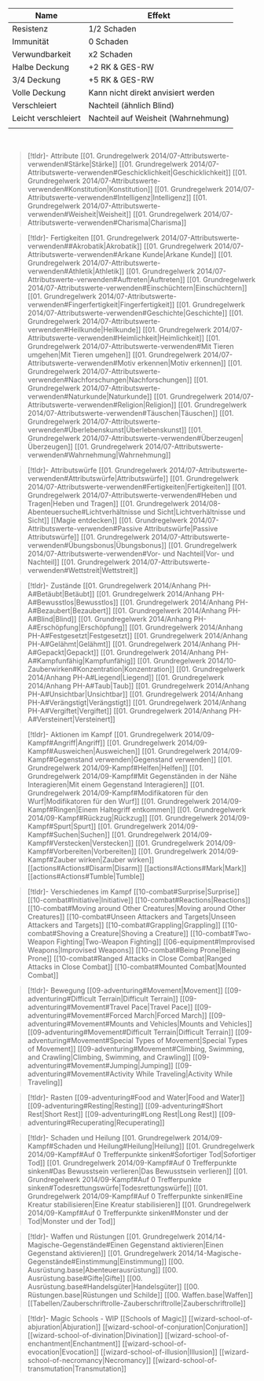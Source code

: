 
| Name                | Effekt                              |
| ------------------- | ----------------------------------- |
| Resistenz           | 1/2 Schaden                         |
| Immunität           | 0 Schaden                           |
| Verwundbarkeit      | x2 Schaden                          |
| Halbe Deckung       | +2 RK & GES-RW                      |
| 3/4 Deckung         | +5 RK & GES-RW                      |
| Volle Deckung       | Kann nicht direkt anvisiert werden  |
| Verschleiert        | Nachteil (ähnlich Blind)            |
| Leicht verschleiert | Nachteil auf Weisheit (Wahrnehmung) |
|                     |                                     |

<br>

> [!tldr]- Attribute
> [[01. Grundregelwerk 2014/07-Attributswerte-verwenden#Stärke|Stärke]]
> [[01. Grundregelwerk 2014/07-Attributswerte-verwenden#Geschicklichkeit|Geschicklichkeit]]
> [[01. Grundregelwerk 2014/07-Attributswerte-verwenden#Konstitution|Konstitution]]
> [[01. Grundregelwerk 2014/07-Attributswerte-verwenden#Intelligenz|Intelligenz]]
> [[01. Grundregelwerk 2014/07-Attributswerte-verwenden#Weisheit|Weisheit]]
> [[01. Grundregelwerk 2014/07-Attributswerte-verwenden#Charisma|Charisma]]

> [!tldr]- Fertigkeiten
> [[01. Grundregelwerk 2014/07-Attributswerte-verwenden##Akrobatik|Akrobatik]]
> [[01. Grundregelwerk 2014/07-Attributswerte-verwenden#Arkane Kunde|Arkane Kunde]]
> [[01. Grundregelwerk 2014/07-Attributswerte-verwenden#Athletik|Athletik]]
> [[01. Grundregelwerk 2014/07-Attributswerte-verwenden#Auftreten|Auftreten]]
> [[01. Grundregelwerk 2014/07-Attributswerte-verwenden#Einschüchtern|Einschüchtern]]
> [[01. Grundregelwerk 2014/07-Attributswerte-verwenden#Fingerfertigkeit|Fingerfertigkeit]]
> [[01. Grundregelwerk 2014/07-Attributswerte-verwenden#Geschichte|Geschichte]]
> [[01. Grundregelwerk 2014/07-Attributswerte-verwenden#Heilkunde|Heilkunde]]
> [[01. Grundregelwerk 2014/07-Attributswerte-verwenden#Heimlichkeit|Heimlichkeit]]
> [[01. Grundregelwerk 2014/07-Attributswerte-verwenden#Mit Tieren umgehen|Mit Tieren umgehen]]
> [[01. Grundregelwerk 2014/07-Attributswerte-verwenden#Motiv erkennen|Motiv erkennen]]
> [[01. Grundregelwerk 2014/07-Attributswerte-verwenden#Nachforschungen|Nachforschungen]]
> [[01. Grundregelwerk 2014/07-Attributswerte-verwenden#Naturkunde|Naturkunde]]
> [[01. Grundregelwerk 2014/07-Attributswerte-verwenden#Religion|Religion]]
> [[01. Grundregelwerk 2014/07-Attributswerte-verwenden#Täuschen|Täuschen]]
> [[01. Grundregelwerk 2014/07-Attributswerte-verwenden#Überlebenskunst|Überlebenskunst]]
> [[01. Grundregelwerk 2014/07-Attributswerte-verwenden#Überzeugen|Überzeugen]]
> [[01. Grundregelwerk 2014/07-Attributswerte-verwenden#Wahrnehmung|Wahrnehmung]]

> [!tldr]- Attributswürfe
>[[01. Grundregelwerk 2014/07-Attributswerte-verwenden#Attributswürfe|Attributswürfe]]
>[[01. Grundregelwerk 2014/07-Attributswerte-verwenden#Fertigkeiten|Fertigkeiten]]
> [[01. Grundregelwerk 2014/07-Attributswerte-verwenden#Heben und Tragen|Heben und Tragen]]
>[[01. Grundregelwerk 2014/08-Abenteuersuche#Lichtverhältnisse und Sicht|Lichtverhältnisse und Sicht]]
> [[Magie entdecken]]
> [[01. Grundregelwerk 2014/07-Attributswerte-verwenden#Passive Attributswürfe|Passive Attributswürfe]]
> [[01. Grundregelwerk 2014/07-Attributswerte-verwenden#Übungsbonus|Übungsbonus]]
> [[01. Grundregelwerk 2014/07-Attributswerte-verwenden#Vor- und Nachteil|Vor- und Nachteil]]
> [[01. Grundregelwerk 2014/07-Attributswerte-verwenden#Wettstreit|Wettstreit]]

> [!tldr]- Zustände
> [[01. Grundregelwerk 2014/Anhang PH-A#Betäubt|Betäubt]]
> [[01. Grundregelwerk 2014/Anhang PH-A#Bewusstlos|Bewusstlos]]
> [[01. Grundregelwerk 2014/Anhang PH-A#Bezaubert|Bezaubert]]
> [[01. Grundregelwerk 2014/Anhang PH-A#Blind|Blind]]
> [[01. Grundregelwerk 2014/Anhang PH-A#Erschöpfung|Erschöpfung]]
> [[01. Grundregelwerk 2014/Anhang PH-A#Festgesetzt|Festgesetzt]]
> [[01. Grundregelwerk 2014/Anhang PH-A#Gelähmt|Gelähmt]]
> [[01. Grundregelwerk 2014/Anhang PH-A#Gepackt|Gepackt]]
> [[01. Grundregelwerk 2014/Anhang PH-A#Kampfunfähig|Kampfunfähig]]
> [[01. Grundregelwerk 2014/10-Zauberwirken#Konzentration|Konzentration]]
> [[01. Grundregelwerk 2014/Anhang PH-A#Liegend|Liegend]]
> [[01. Grundregelwerk 2014/Anhang PH-A#Taub|Taub]]
> [[01. Grundregelwerk 2014/Anhang PH-A#Unsichtbar|Unsichtbar]]
> [[01. Grundregelwerk 2014/Anhang PH-A#Verängstigt|Verängstigt]]
> [[01. Grundregelwerk 2014/Anhang PH-A#Vergiftet|Vergiftet]]
> [[01. Grundregelwerk 2014/Anhang PH-A#Versteinert|Versteinert]]

> [!tldr]- Aktionen im Kampf
> [[01. Grundregelwerk 2014/09-Kampf#Angriff|Angriff]]
> [[01. Grundregelwerk 2014/09-Kampf#Ausweichen|Ausweichen]]
> [[01. Grundregelwerk 2014/09-Kampf#Gegenstand verwenden|Gegenstand verwenden]]
> [[01. Grundregelwerk 2014/09-Kampf#Helfen|Helfen]]
> [[01. Grundregelwerk 2014/09-Kampf#Mit Gegenständen in der Nähe Interagieren|Mit einem Gegenstand Interagieren]]
> [[01. Grundregelwerk 2014/09-Kampf#Modifikatoren für den Wurf|Modifikatoren für den Wurf]]
> [[01. Grundregelwerk 2014/09-Kampf#Ringen|Einem Haltegriff entkommen]]
> [[01. Grundregelwerk 2014/09-Kampf#Rückzug|Rückzug]]
> [[01. Grundregelwerk 2014/09-Kampf#Spurt|Spurt]]
> [[01. Grundregelwerk 2014/09-Kampf#Suchen|Suchen]]
> [[01. Grundregelwerk 2014/09-Kampf#Verstecken|Verstecken]]
> [[01. Grundregelwerk 2014/09-Kampf#Vorbereiten|Vorbereiten]]
> [[01. Grundregelwerk 2014/09-Kampf#Zauber wirken|Zauber wirken]]
> [[actions#Actions#Disarm|Disarm]]
> [[actions#Actions#Mark|Mark]]
> [[actions#Actions#Tumble|Tumble]]

> [!tldr]- Verschiedenes im Kampf
> [[10-combat#Surprise|Surprise]]
> [[10-combat#Initiative|Initiative]]
> [[10-combat#Reactions|Reactions]]
> [[10-combat#Moving around Other Creatures|Moving around Other Creatures]]
> [[10-combat#Unseen Attackers and Targets|Unseen Attackers and Targets]]
> [[10-combat#Grappling|Grappling]]
> [[10-combat#Shoving a Creature|Shoving a Creature]]
> [[10-combat#Two-Weapon Fighting|Two-Weapon Fighting]]
> [[06-equipment#Improvised Weapons|Improvised Weapons]]
> [[10-combat#Being Prone|Being Prone]]
> [[10-combat#Ranged Attacks in Close Combat|Ranged Attacks in Close Combat]]
> [[10-combat#Mounted Combat|Mounted Combat]]

> [!tldr]- Bewegung
> [[09-adventuring#Movement|Movement]]
> [[09-adventuring#Difficult Terrain|Difficult Terrain]]
> [[09-adventuring#Movement#Travel Pace|Travel Pace]]
> [[09-adventuring#Movement#Forced March|Forced March]]
> [[09-adventuring#Movement#Mounts and Vehicles|Mounts and Vehicles]]
> [[09-adventuring#Movement#Difficult Terrain|Difficult Terrain]]
> [[09-adventuring#Movement#Special Types of Movement|Special Types of Movement]]
> [[09-adventuring#Movement#Climbing, Swimming, and Crawling|Climbing, Swimming, and Crawling]]
> [[09-adventuring#Movement#Jumping|Jumping]]
> [[09-adventuring#Movement#Activity While Traveling|Activity While Traveling]]

> [!tldr]- Rasten
> [[09-adventuring#Food and Water|Food and Water]]
> [[09-adventuring#Resting|Resting]]
> [[09-adventuring#Short Rest|Short Rest]]
> [[09-adventuring#Long Rest|Long Rest]]
> [[09-adventuring#Recuperating|Recuperating]]

> [!tldr]- Schaden und Heilung
> [[01. Grundregelwerk 2014/09-Kampf#Schaden und Heilung#Heilung|Heilung]]
> [[01. Grundregelwerk 2014/09-Kampf#Auf 0 Trefferpunkte sinken#Sofortiger Tod|Sofortiger Tod]]
> [[01. Grundregelwerk 2014/09-Kampf#Auf 0 Trefferpunkte sinken#Das Bewusstsein verlieren|Das Bewusstsein verlieren]]
> [[01. Grundregelwerk 2014/09-Kampf#Auf 0 Trefferpunkte sinken#Todesrettungswürfe|Todesrettungswürfe]]
> [[01. Grundregelwerk 2014/09-Kampf#Auf 0 Trefferpunkte sinken#Eine Kreatur stabilisieren|Eine Kreatur stabilisieren]]
> [[01. Grundregelwerk 2014/09-Kampf#Auf 0 Trefferpunkte sinken#Monster und der Tod|Monster und der Tod]]

> [!tldr]- Waffen und Rüstungen
> [[01. Grundregelwerk 2014/14-Magische-Gegenstände#Einen Gegenstand aktivieren|Einen Gegenstand aktivieren]]
> [[01. Grundregelwerk 2014/14-Magische-Gegenstände#Einstimmung|Einstimmung]]
> [[00. Ausrüstung.base|Abenteuerausrüstung]]
> [[00. Ausrüstung.base#Gifte|Gifte]]
> [[00. Ausrüstung.base#Handelsgüter|Handelsgüter]]
> [[00. Rüstungen.base|Rüstungen und Schilde]]
> [[00. Waffen.base|Waffen]]
> [[Tabellen/Zauberschriftrolle-Zauberschriftrolle|Zauberschriftrolle]]

> [!tldr]- Magic Schools - WIP
> [[Schools of Magic]]
> [[wizard-school-of-abjuration|Abjuration]]
> [[wizard-school-of-conjuration|Conjuration]]
> [[wizard-school-of-divination|Divination]]
> [[wizard-school-of-enchantment|Enchantment]]
> [[wizard-school-of-evocation|Evocation]]
> [[wizard-school-of-illusion|Illusion]]
> [[wizard-school-of-necromancy|Necromancy]]
> [[wizard-school-of-transmutation|Transmutation]]